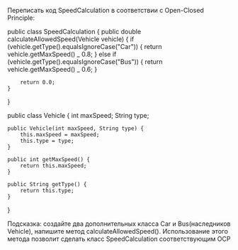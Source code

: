 Переписать код SpeedCalculation в соответствии с Open-Closed Principle:

public class SpeedCalculation {
public double calculateAllowedSpeed(Vehicle vehicle) {
if (vehicle.getType().equalsIgnoreCase("Car")) {
return vehicle.getMaxSpeed() _ 0.8;
} else if (vehicle.getType().equalsIgnoreCase("Bus")) {
return vehicle.getMaxSpeed() _ 0.6;
}

        return 0.0;
    }

}

public class Vehicle {
int maxSpeed;
String type;

    public Vehicle(int maxSpeed, String type) {
        this.maxSpeed = maxSpeed;
        this.type = type;
    }

    public int getMaxSpeed() {
        return this.maxSpeed;
    }

    public String getType() {
        return this.type;
    }

}

Подсказка: создайте два дополнительных класса Car и Bus(наследников Vehicle),
напишите метод calculateAllowedSpeed().
Использование этого метода позволит сделать класс SpeedCalculation соответствующим OCP
